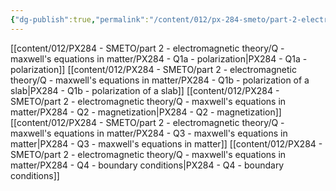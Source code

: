 ```yaml
---
{"dg-publish":true,"permalink":"/content/012/px-284-smeto/part-2-electromagnetic-theory/q-maxwell-s-equations-in-matter/q-maxwell-s-equations-in-matter/","noteIcon":"1","created":"2025-02-24T12:15:04.322+00:00","updated":"2025-02-27T15:11:04.517+00:00"}
---
```


[[content/012/PX284 - SMETO/part 2 - electromagnetic theory/Q - maxwell's equations in matter/PX284 - Q1a - polarization\|PX284 - Q1a - polarization]]
[[content/012/PX284 - SMETO/part 2 - electromagnetic theory/Q - maxwell's equations in matter/PX284 - Q1b - polarization of a slab\|PX284 - Q1b - polarization of a slab]]
[[content/012/PX284 - SMETO/part 2 - electromagnetic theory/Q - maxwell's equations in matter/PX284 - Q2 - magnetization\|PX284 - Q2 - magnetization]]
[[content/012/PX284 - SMETO/part 2 - electromagnetic theory/Q - maxwell's equations in matter/PX284 - Q3 - maxwell's equations in matter\|PX284 - Q3 - maxwell's equations in matter]]
[[content/012/PX284 - SMETO/part 2 - electromagnetic theory/Q - maxwell's equations in matter/PX284 - Q4 - boundary conditions\|PX284 - Q4 - boundary conditions]]
